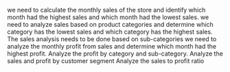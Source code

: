we need to calculate the monthly sales of the store and identify which month had the highest sales and which month had the lowest sales.
we need to analyze sales based on product categories and determine which category has the lowest sales and which category has the highest sales.
The sales analysis needs to be done based on sub-categories
we need to analyze the monthly profit from sales and determine which month had the highest profit.
Analyze the profit by category and sub-category.
Analyze the sales and profit by customer segment
Analyze the sales to profit ratio

